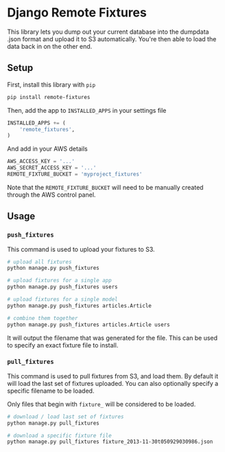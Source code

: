 Django Remote Fixtures
===============

This library lets you dump out your current database into the dumpdata .json
format and upload it to S3 automatically. You're then able to load the data back
in on the other end.

## Setup

First, install this library with `pip`

```bash
pip install remote-fixtures
```

Then, add the app to `INSTALLED_APPS` in your settings file

```python
INSTALLED_APPS += (
    'remote_fixtures',
)
```

And add in your AWS details

```python
AWS_ACCESS_KEY = '...'
AWS_SECRET_ACCESS_KEY = '...'
REMOTE_FIXTURE_BUCKET = 'myproject_fixtures'
```

Note that the `REMOTE_FIXTURE_BUCKET` will need to be manually created through
the AWS control panel.

## Usage

### `push_fixtures`

This command is used to upload your fixtures to S3.

```bash
# upload all fixtures
python manage.py push_fixtures

# upload fixtures for a single app
python manage.py push_fixtures users

# upload fixtures for a single model
python manage.py push_fixtures articles.Article

# combine them together
python manage.py push_fixtures articles.Article users
```

It will output the filename that was generated for the file. This can be used to
specify an exact fixture file to install.

### `pull_fixtures`

This command is used to pull fixtures from S3, and load them. By default it
will load the last set of fixtures uploaded. You can also optionally specify a
specific filename to be loaded.

Only files that begin with `fixture_` will be considered to be loaded.

```bash
# download / load last set of fixtures
python manage.py pull_fixtures

# download a specific fixture file
python manage.py pull_fixtures fixture_2013-11-30t050929030986.json
```
